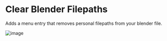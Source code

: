 # Clear Blender Filepaths
Adds a menu entry that removes personal filepaths from your blender file.

![image](https://github.com/FlailingFog/clear-blender-filepaths/assets/65811931/dba60ad4-5df9-4323-b5d4-d04d878fbc58)
